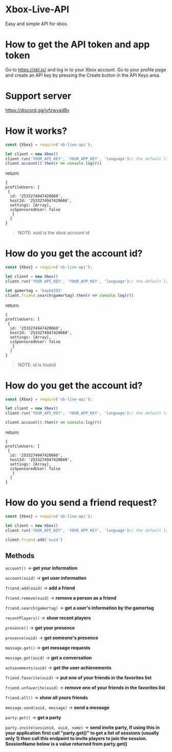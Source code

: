 # Xbox-Live-API
Easy and simple API for xbox.

# How to get the API token and app token 

Go to https://xbl.io/ and log in to your Xbox account. Go to your profile page and create an API key by pressing the Create button in the API Keys area.

# Support server

https://discord.gg/jyfzwvadBy

# How it works? 

```js
const {Xbox} = require('xb-live-api');

let client = new Xbox()
client.run('YOUR_API_KEY', 'YOUR_APP_KEY', 'language')// the default language is pt-br
client.account().then(r => console.log(r))
```
return: 
```
{
profileUsers: [
 {
  id: '2533274947420660',
  hostId: '2533274947420660',
  settings: [Array],
  isSponsoredUser: false
   }
  ]
}
```
> NOTE: xuid is the xbox account id

# How do you get the account id?

```js
const {Xbox} = require('xb-live-api');

let client = new Xbox()
client.run('YOUR_API_KEY', 'YOUR_APP_KEY', 'language')// the default language is pt-br

let gamertag = 'kayke293'
client.friend.search(gamertag).then(r => console.log(r))
```

return: 
```
{
profileUsers: [
 {
  id: '2533274947420660',
  hostId: '2533274947420660',
  settings: [Array],
  isSponsoredUser: false
   }
  ]
}
```
> NOTE: id is hostid

# How do you get the account id?

```js
const {Xbox} = require('xb-live-api');

let client = new Xbox()
client.run('YOUR_API_KEY', 'YOUR_APP_KEY', 'language')// the default language is pt-br

client.account().then(r => console.log(r))
```

return: 
```
{
profileUsers: [
 {
  id: '2533274947420660',
  hostId: '2533274947420660',
  settings: [Array],
  isSponsoredUser: false
   }
  ]
}
```
# How do you send a friend request? 

```js
const {Xbox} = require('xb-live-api');

let client = new Xbox()
client.run('YOUR_API_KEY', 'YOUR_APP_KEY', 'language')// the default language is pt-br

client.friend.add('xuid')
```

## Methods

`account()` -> **get your information**

`account(xuid)` -> **get user information**

`friend.add(xuid)` -> **add a friend**

`friend.remove(xuid)` -> **remove a person as a friend**

`friend.search(gamertag)` -> **get a user's information by the gamertag**

`recentPlayers()` -> **show recent players**

`presence()` -> **get your presence**

`presence(xuid)` -> **get someone's presence**

`message.get()` -> **get message requests**

`message.get(xuid)` -> **get a conversation**

`achievements(xuid)` -> **get the user achievements**

`friend.favorite(xuid)` -> **put one of your friends in the favorites list**

`friend.unfavorite(xuid)` -> **remove one of your friends in the favorites list**

`friend.all()` -> **show all yours friends**

`message.send(xuid, message)` -> **send a message**

`party.get()` -> **get a party**

`party.invite(sesionid, xuid, name)` -> **send invite party, If using this in your application first call "party.get()" to get a list of sessions (usually only 1) then call this endpoint to invite players to join the session. SessionName below is a value returned from party.get()**